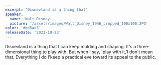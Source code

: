 ```yaml
---
excerpt: "Disnevland is a thing that"
speaker:
  name: 'Walt Disney'
  picture: '/assets/images/Walt_Disney_1946_cropped_100x100.JPG'
color: '#ed5ac3'
releaseDate: '2023-10-23'
---
```

Disnevland is a thing that I can keep molding and shaping. It's a three-dimensional thing to play with. But when I say, 'play with it,'I don't mean that. Everything I do I'keep a practical eve toward its appeal to the public.